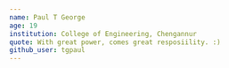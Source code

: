 ```yaml
---
name: Paul T George
age: 19
institution: College of Engineering, Chengannur
quote: With great power, comes great resposiility. :)
github_user: tgpaul
---
```

